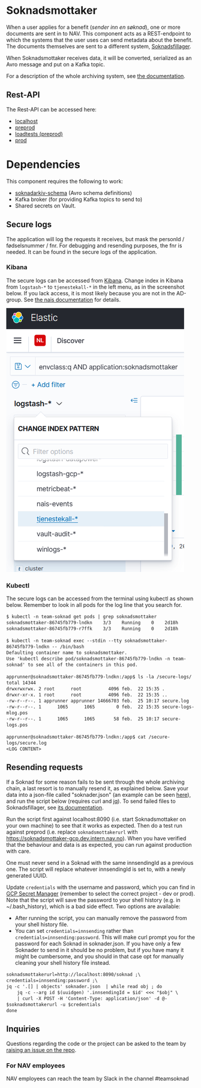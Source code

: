 # Soknadsmottaker
When a user applies for a benefit (_sender inn en søknad_), one or more documents are sent in to NAV. This component acts as a REST-endpoint to which the systems that the user uses can send metadata about the benefit. The documents themselves are sent to a different system, [Soknadsfillager](https://www.github.com/navikt/soknadsfillager).

When Soknadsmottaker receives data, it will be converted, serialized as an Avro message and put on a Kafka topic.

For a description of the whole archiving system, see [the documentation](https://github.com/navikt/archiving-infrastructure/wiki).

## Rest-API
The Rest-API can be accessed here:

* [localhost](http://localhost:8090/swagger-ui/index.html)
* [preprod](https://soknadsmottaker-gcp.dev.intern.nav.no/swagger-ui/index.html)
* [loadtests (preprod)](https://soknadsmottaker-gcp-loadtests.dev.intern.nav.no/swagger-ui/index.html)
* [prod](https://soknadsmottaker-gcp.intern.nav.no/swagger-ui/index.html)

# Dependencies
This component requires the following to work:
* [soknadarkiv-schema](https://github.com/navikt/soknadarkiv-schema) (Avro schema definitions)
* Kafka broker (for providing Kafka topics to send to)
* Shared secrets on Vault.


## Secure logs
The application will log the requests it receives, but mask the personId / fødselsnummer / fnr. For debugging and resending purposes, the fnr is needed. It can be found in the secure logs of the application.

### Kibana
The secure logs can be accessed from [Kibana](https://logs.adeo.no/app/discover#/?_g=(filters:!(),refreshInterval:(pause:!t,value:0),time:(from:now-1h,to:now))&_a=(columns:!(message,envclass,level,application,host),filters:!(),index:'tjenestekall-*',interval:auto,query:(language:lucene,query:'envclass:q%20AND%20application:soknadsmottaker'),sort:!())). Change index in Kibana from `logstash-*` to `tjenestekall-*` in the left menu, as in the screenshot below. If you lack access, it is most likely because you are not in the AD-group. See [the nais documentation](https://doc.nais.io/observability/logs/#3-put-people-into-the-ad-group) for details.

![Change Kibana index from logstash to tjenestekall in the left menu](kibana_securelogs.png "Change Kibana index from logstash to tjenestekall in the left menu")

### Kubectl
The secure logs can be accessed from the terminal using kubectl as shown below. Remember to look in all pods for the log line that you search for.
```
$ kubectl -n team-soknad get pods | grep soknadsmottaker
soknadsmottaker-86745fb779-lndkn    3/3    Running    0    2d18h
soknadsmottaker-86745fb779-r7ffk    3/3    Running    0    2d18h

$ kubectl -n team-soknad exec --stdin --tty soknadsmottaker-86745fb779-lndkn -- /bin/bash
Defaulting container name to soknadsmottaker.
Use 'kubectl describe pod/soknadsmottaker-86745fb779-lndkn -n team-soknad' to see all of the containers in this pod.

apprunner@soknadsmottaker-86745fb779-lndkn:/app$ ls -la /secure-logs/
total 14344
drwxrwxrwx. 2 root      root          4096 feb.  22 15:35 .
drwxr-xr-x. 1 root      root          4096 feb.  22 15:35 ..
-rw-r--r--. 1 apprunner apprunner 14666703 feb.  25 10:17 secure.log
-rw-r--r--. 1      1065      1065        0 feb.  22 15:35 secure-logs-mlog.pos
-rw-r--r--. 1      1065      1065       58 feb.  25 10:17 secure-logs.pos

apprunner@soknadsmottaker-86745fb779-lndkn:/app$ cat /secure-logs/secure.log
<LOG CONTENT>
```

## Resending requests
If a Soknad for some reason fails to be sent through the whole archiving chain, a last resort is to manually resend it, as explained below. Save your data into a json-file called "soknader.json" (an example can be seen [here](mottaker/src/main/resources/soknader.json)), and run the script below (requires curl and [jq](https://github.com/stedolan/jq)). To send failed files to Soknadsfillager, see [its documentation](https://github.com/navikt/soknadsfillager#manually-sending-files-to-soknadsfillager).

Run the script first against localhost:8090 (i.e. start Soknadsmottaker on your own machine) to see that it works as expected. Then do a test run against preprod (i.e. replace `soknadsmottakerurl` with https://soknadsmottaker-gcp.dev.intern.nav.no). When you have verified that the behaviour and data is as expected, you can run against production with care.

One must never send in a Soknad with the same innsendingId as a previous one. The script will replace whatever innsendingId is set to, with a newly generated UUID.

Update `credentials` with the username and password, which you can find in [GCP Secret Manager](https://console.cloud.google.com/security/secret-manager/secret/shared-innsending-secret/versions?project=team-soknad-dev-ee5e) (remember to select the correct project - dev or prod). Note that the script will save the password to your shell history (e.g. in ~/.bash_history), which is a bad side effect. Two options are available:
* After running the script, you can manually remove the password from your shell history file.
* You can set `credentials=innsending` rather than `credentials=innsending:password`. This will make curl prompt you for the password for each Soknad in soknader.json. If you have only a few Soknader to send in it should be no problem, but if you have many it might be cumbersome, and you should in that case opt for manually cleaning your shell history file instead.
```
soknadsmottakerurl=http://localhost:8090/soknad ;\
credentials=innsending:password ;\
jq -c '.[] | objects' soknader.json  | while read obj ; do
    jq -c --arg id $(uuidgen) '.innsendingId = $id' <<< "$obj" \
    | curl -X POST -H 'Content-Type: application/json' -d @- $soknadsmottakerurl -u $credentials
done
```

## Inquiries
Questions regarding the code or the project can be asked to the team by [raising an issue on the repo](https://github.com/navikt/soknadsmottaker/issues).

### For NAV employees
NAV employees can reach the team by Slack in the channel #teamsoknad
